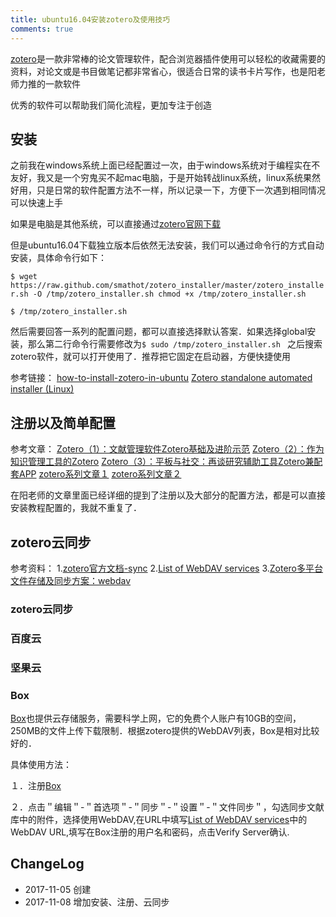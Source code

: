 ```yaml
---
title: ubuntu16.04安装zotero及使用技巧
comments: true
---
```


[zotero](https://www.zotero.org)是一款非常棒的论文管理软件，配合浏览器插件使用可以轻松的收藏需要的资料，对论文或是书目做笔记都非常省心，很适合日常的读书卡片写作，也是阳老师力推的一款软件

优秀的软件可以帮助我们简化流程，更加专注于创造

## 安装

之前我在windows系统上面已经配置过一次，由于windows系统对于编程实在不友好，我又是一个穷鬼买不起mac电脑，于是开始转战linux系统，linux系统果然好用，只是日常的软件配置方法不一样，所以记录一下，方便下一次遇到相同情况可以快速上手

如果是电脑是其他系统，可以直接通过[zotero官网下载](https://www.zotero.org/download/)

但是ubuntu16.04下载独立版本后依然无法安装，我们可以通过命令行的方式自动安装，具体命令行如下：

`$ wget	    https://raw.github.com/smathot/zotero_installer/master/zotero_installer.sh -O /tmp/zotero_installer.sh
chmod +x /tmp/zotero_installer.sh`

`$ /tmp/zotero_installer.sh`

然后需要回答一系列的配置问题，都可以直接选择默认答案．如果选择global安装，那么第二行命令行需要修改为`$ sudo /tmp/zotero_installer.sh
`
之后搜索zotero软件，就可以打开使用了．推荐把它固定在启动器，方便快捷使用

参考链接：
[how-to-install-zotero-in-ubuntu](https://askubuntu.com/questions/332109/how-to-install-zotero-in-ubuntu)
[Zotero standalone automated installer (Linux)](https://forums.zotero.org/discussion/20262/zotero-standalone-automated-installer-linux/p1)


## 注册以及简单配置

参考文章：
[Zotero（1）：文献管理软件Zotero基础及进阶示范](http://www.yangzhiping.com/tech/zotero1.html)
[Zotero（2）：作为知识管理工具的Zotero](http://www.yangzhiping.com/tech/zotero2.html)
[Zotero（3）：平板与社交：再谈研究辅助工具Zotero兼配套APP](http://www.yangzhiping.com/tech/zotero3.html)
[zotero系列文章１](http://blog.yesmryang.net/tags/Zotero/)
[zotero系列文章２](http://blog.pulipuli.info/search/label/Zotero)

在阳老师的文章里面已经详细的提到了注册以及大部分的配置方法，都是可以直接安装教程配置的，我就不重复了．

## zotero云同步

参考资料：
1.[zotero官方文档-sync](https://www.zotero.org/support/sync)
2.[List of WebDAV services](https://www.zotero.org/support/kb/webdav_services)
3.[Zotero多平台文件存储及同步方案：webdav](https://www.douban.com/group/topic/105512965/)

### zotero云同步

### 百度云

### 坚果云

### Box

[Box](https://www.box.com/home)也提供云存储服务，需要科学上网，它的免费个人账户有10GB的空间，250MB的文件上传下载限制．根据zotero提供的WebDAV列表，Box是相对比较好的．

具体使用方法：

１．注册[Box](https://www.box.com/home)

２．点击＂编辑＂-＂首选项＂-＂同步＂-＂设置＂-＂文件同步＂，勾选同步文献库中的附件，选择使用WebDAV,在URL中填写[List of WebDAV services](https://www.zotero.org/support/kb/webdav_services)中的WebDAV URL,填写在Box注册的用户名和密码，点击Verify Server确认.

## ChangeLog

- 2017-11-05 创建
- 2017-11-08 增加安装、注册、云同步
